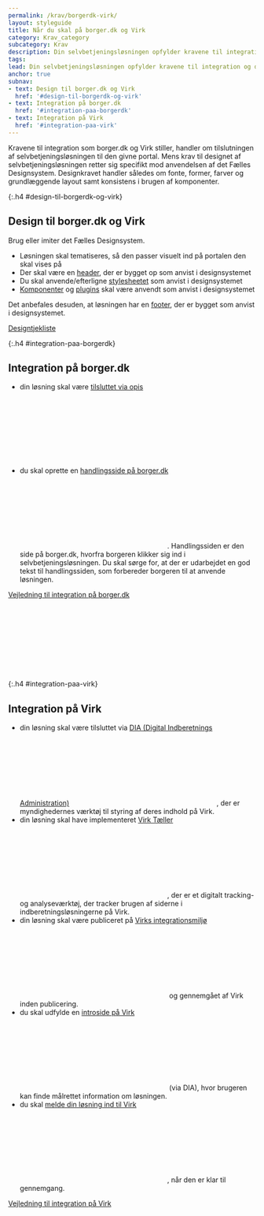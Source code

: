 ```yaml
---
permalink: /krav/borgerdk-virk/
layout: styleguide
title: Når du skal på borger.dk og Virk
category: Krav_category
subcategory: Krav
description: Din selvbetjeningsløsningen opfylder kravene til integration og design, når du har fulgt portalernes integrationsproces og anvendt det Fælles Designsystem som anvist.
tags: 
lead: Din selvbetjeningsløsningen opfylder kravene til integration og design, når du har fulgt portalernes integrationsproces og anvendt det Fælles Designsystem som anvist.
anchor: true
subnav:
- text: Design til borger.dk og Virk
  href: '#design-til-borgerdk-og-virk'
- text: Integration på borger.dk
  href: '#integration-paa-borgerdk'
- text: Integration på Virk
  href: '#integration-paa-virk'
---
```

Kravene til integration som borger.dk og Virk stiller, handler om tilslutningen af selvbetjeningsløsningen til den givne portal. Mens krav til designet af selvbetjeningsløsningen retter sig specifikt mod anvendelsen af det Fælles Designsystem. Designkravet handler således om fonte, former, farver og grundlæggende layout samt konsistens i brugen af komponenter.

{:.h4 #design-til-borgerdk-og-virk}
## Design til borger.dk og Virk

Brug eller imiter det Fælles Designsystem.

- Løsningen skal tematiseres, så den passer visuelt ind på portalen den skal vises på
- Der skal være en <a href="/komponenter/headers/">header</a>, der er bygget op som anvist i designsystemet
- Du skal anvende/efterligne <a href="/kode/implementering/">stylesheetet</a> som anvist i designsystemet
- <a href="/komponenter/">Komponenter</a> og <a href="/kode/plugins/">plugins</a> skal være anvendt som anvist i designsystemet

Det anbefales desuden, at løsningen har en <a href="/komponenter/footer/">footer</a>, der er bygget som anvist i designsystemet.

<a href="/design/designtjek/">Designtjekliste</a>

{:.h4 #integration-paa-borgerdk}
## Integration på borger.dk

- din løsning skal være <a href="https://www.digitaliser.dk/resource/2406098" class="icon-link">tilsluttet via opis<svg class="icon-svg" focusable="false" aria-hidden="true" tabindex="-1"><use xlink:href="#open-in-new"></use></svg></a>
- du skal oprette en <a href="https://www.digitaliser.dk/resource/4134076" class="icon-link">handlingsside på borger.dk<svg class="icon-svg" focusable="false" aria-hidden="true" tabindex="-1"><use xlink:href="#open-in-new"></use></svg></a>. Handlingssiden er den side på borger.dk, hvorfra borgeren klikker sig ind i selvbetjeningsløsningen. Du skal sørge for, at der er udarbejdet en god tekst til handlingssiden, som forbereder borgeren til at anvende løsningen.

<a href="https://www.digitaliser.dk/resource/4134076" class="icon-link">Vejledning til integration på borger.dk<svg class="icon-svg" focusable="false" aria-hidden="true" tabindex="-1"><use xlink:href="#open-in-new"></use></svg></a>

{:.h4 #integration-paa-virk}
## Integration på Virk

- din løsning skal være tilsluttet via <a href="https://myndighedsnet.virk.dk/integration/vaerktoejer/dia-vaerktoejet" class="icon-link">DIA (Digital Indberetnings Administration)<svg class="icon-svg" focusable="false" aria-hidden="true" tabindex="-1"><use xlink:href="#open-in-new"></use></svg></a>, der er myndighedernes værktøj til styring af deres indhold på Virk.
- din løsning skal have implementeret <a href="https://myndighedsnet.virk.dk/virk-viden/virktoejer/services/virk-taeller" class="icon-link">Virk Tæller<svg class="icon-svg" focusable="false" aria-hidden="true" tabindex="-1"><use xlink:href="#open-in-new"></use></svg></a>, der er et digitalt tracking- og analyseværktøj, der tracker brugen af siderne i indberetningsløsningerne på Virk.
- din løsning skal være publiceret på <a href="https://myndighedsnet.virk.dk/virk-viden/integration-og-krav/proaktiv-tilrettelaeggelse/myndighedernes-forarbejde" class="icon-link">Virks integrationsmiljø<svg class="icon-svg" focusable="false" aria-hidden="true" tabindex="-1"><use xlink:href="#open-in-new"></use></svg></a> og gennemgået af Virk inden publicering.
- du skal udfylde en <a href="https://myndighedsnet.virk.dk/virk-viden/virktoejer/indhold-paa-virk" class="icon-link">introside på Virk<svg class="icon-svg" focusable="false" aria-hidden="true" tabindex="-1"><use xlink:href="#open-in-new"></use></svg></a> (via DIA), hvor brugeren kan finde målrettet information om løsningen.
- du skal <a href="https://myndighedsnet.virk.dk/virk-viden/integration-og-krav/proaktiv-tilrettelaeggelse/myndighedernes-forarbejde" class="icon-link">melde din løsning ind til Virk<svg class="icon-svg" focusable="false" aria-hidden="true" tabindex="-1"><use xlink:href="#open-in-new"></use></svg></a>, når den er klar til gennemgang.

<a href="https://myndighedsnet.virk.dk/virk-viden/integration-og-krav" class="icon-link">Vejledning til integration på Virk<svg class="icon-svg" focusable="false" aria-hidden="true" tabindex="-1"><use xlink:href="#open-in-new"></use></svg></a>
